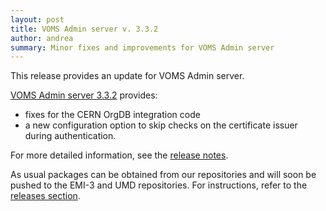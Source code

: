 ```yaml
---
layout: post
title: VOMS Admin server v. 3.3.2
author: andrea
summary: Minor fixes and improvements for VOMS Admin server
---
```


This release provides an update for VOMS Admin server.

[VOMS Admin server 3.3.2][rn-admin] provides:

- fixes for the CERN OrgDB integration code
- a new configuration option to skip checks on the certificate issuer during
  authentication.

For more detailed information, see the [release notes][rn-admin].

As usual packages can be obtained from our repositories and will soon be pushed to the
EMI-3 and UMD repositories. For instructions, refer to the [releases section][releases].

[rn-admin]: {{site.baseurl}}/release-notes/voms-admin-server/3.3.2
[releases]: {{site.baseurl}}/releases.html
